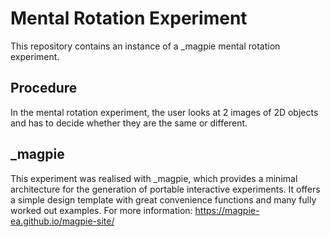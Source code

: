 # Mental Rotation Experiment

This repository contains an instance of a _magpie mental rotation experiment.

## Procedure

In the mental rotation experiment, the user looks at 2 images of 2D objects and has to decide whether they are the same or different.

## _magpie

This experiment was realised with _magpie, which provides a minimal architecture for the generation of portable interactive experiments. It offers a simple design template with great convenience functions and many fully worked out examples. For more information: https://magpie-ea.github.io/magpie-site/
